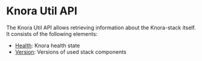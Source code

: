 <!---
 * Copyright © 2021 Data and Service Center for the Humanities and/or DaSCH Service Platform contributors.
 * SPDX-License-Identifier: Apache-2.0
-->

# Knora Util API

The Knora Util API allows retrieving information about the Knora-stack itself.
It consists of the following elements:
* [Health](health.md): Knora health state
* [Version](version.md): Versions of used stack components
